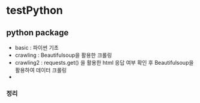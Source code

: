 # testPython

## python package
+ basic : 파이썬 기초
+ crawling : Beautifulsoup을 활용한 크롤링
+ crawling2 : requests.get() 을 활용한 html 응답 여부 확인 후 
  Beautifulsoup을 활용하여 데이터 크롤링
+



### 정리
